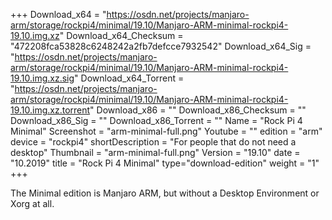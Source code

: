 +++
Download_x64 = "https://osdn.net/projects/manjaro-arm/storage/rockpi4/minimal/19.10/Manjaro-ARM-minimal-rockpi4-19.10.img.xz"
Download_x64_Checksum = "472208fca53828c6248242a2fb7defcce7932542"
Download_x64_Sig = "https://osdn.net/projects/manjaro-arm/storage/rockpi4/minimal/19.10/Manjaro-ARM-minimal-rockpi4-19.10.img.xz.sig"
Download_x64_Torrent = "https://osdn.net/projects/manjaro-arm/storage/rockpi4/minimal/19.10/Manjaro-ARM-minimal-rockpi4-19.10.img.xz.torrent"
Download_x86 = ""
Download_x86_Checksum = ""
Download_x86_Sig = ""
Download_x86_Torrent = ""
Name = "Rock Pi 4 Minimal"
Screenshot = "arm-minimal-full.png"
Youtube = ""
edition = "arm"
device = "rockpi4"
shortDescription = "For people that do not need a desktop"
Thumbnail = "arm-minimal-full.png"
Version = "19.10"
date = "10.2019"
title = "Rock Pi 4 Minimal"
type="download-edition"
weight = "1"
+++

The Minimal edition is Manjaro ARM, but without a Desktop Environment or Xorg at all.

